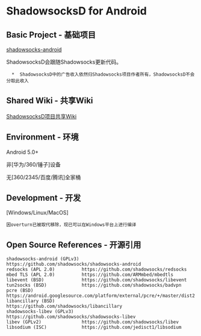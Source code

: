 # ShadowsocksD for Android

## Basic Project - 基础项目

[shadowsocks-android](https://github.com/shadowsocks/shadowsocks-android)

ShadowsocksD会跟随Shadowsocks更新代码。
```
  *  ShadowsocksD中的广告收入依然归Shadowsocks项目作者所有，ShadowsocksD不会分取此收入
```

## Shared Wiki - 共享Wiki

[ShadowsocksD项目共享Wiki](https://github.com/CGDF-Github/SSD-Windows/wiki)

## Environment - 环境

Android 5.0+

非\[华为/360/锤子]设备

无\[360/2345/百度/腾讯\]全家桶

## Development - 开发

\[Windows/Linux/MacOS\]

```
因overturn已被取代移除，现已可以在Windows平台上进行编译
```

## Open Source References - 开源引用
```
shadowsocks-android (GPLv3) https://github.com/shadowsocks/shadowsocks-android
redsocks (APL 2.0)          https://github.com/shadowsocks/redsocks
mbed TLS (APL 2.0)          https://github.com/ARMmbed/mbedtls
libevent (BSD)              https://github.com/shadowsocks/libevent
tun2socks (BSD)             https://github.com/shadowsocks/badvpn
pcre (BSD)                  https://android.googlesource.com/platform/external/pcre/+/master/dist2
libancillary (BSD)          https://github.com/shadowsocks/libancillary
shadowsocks-libev (GPLv3)   https://github.com/shadowsocks/shadowsocks-libev
libev (GPLv2)               https://github.com/shadowsocks/libev
libsodium (ISC)             https://github.com/jedisct1/libsodium
```
